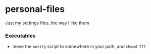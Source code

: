 # personal-files
Just my settings files, the way I like them

### Executables
* move the `notify` script to somewhere in your path, and `chmod 777`
